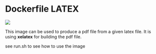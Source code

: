 # Dockerfile LATEX

[![](https://images.microbadger.com/badges/image/janbaer/latex.svg)](http://microbadger.com/images/janbaer/latex)

This image can be used to produce a pdf file from a given latex file. It is using **xelatex** for
building the pdf file.

see run.sh to see how to use the image


